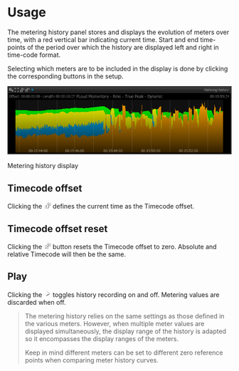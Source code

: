 # Usage
The metering history panel stores and displays the evolution of meters over time, with a red vertical
bar indicating current time. Start and end time-points of the period over which the history are
displayed left and right in time-code format.

Selecting which meters are to be included in the display is done by clicking the corresponding buttons
in the setup.

![](../include/Metering_History.png)

<link type="document" target="Metering">Metering</link>
history display


## Timecode offset
Clicking the ![](../include/TCOffset.png) defines the current time as the Timecode offset.
## Timecode offset reset
Clicking the ![](../include/ResetTCOffset.png) button resets the Timecode offset to zero. 
Absolute and relative Timecode will then be the same.
## Play
Clicking the ![](../include/Play.png) toggles
history recording on and off. <link type="document" target="Metering">Metering</link> values are
discarded when off.

>The metering history relies on the same settings as those defined in the various
meters. However, when multiple meter values are displayed simultaneously, the display range of the
history is adapted so it encompasses the display ranges of the meters.
>
>Keep in mind different meters can be set to different zero reference points when comparing meter history
curves.


